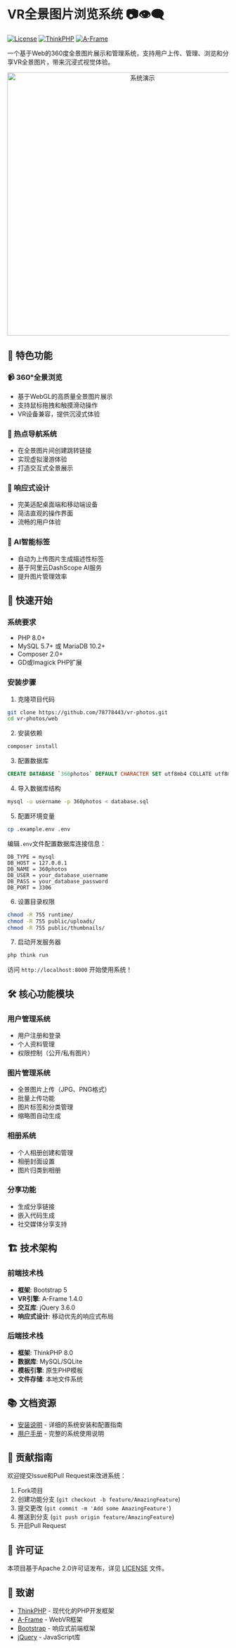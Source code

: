 # VR全景图片浏览系统 📷👁️‍🗨️

[![License](https://img.shields.io/badge/license-Apache%202-blue.svg)](https://github.com/top-think/think/blob/8.0/LICENSE.txt)
[![ThinkPHP](https://img.shields.io/badge/ThinkPHP-8.0-green.svg)](https://github.com/top-think/think)
[![A-Frame](https://img.shields.io/badge/A--Frame-1.4.0-orange.svg)](https://aframe.io/)

一个基于Web的360度全景图片展示和管理系统，支持用户上传、管理、浏览和分享VR全景图片，带来沉浸式视觉体验。

<p align="center">
  <img src="docs/images/demo.gif" alt="系统演示" width="600"/>
</p>

## 🌟 特色功能

### 📹 360°全景浏览
- 基于WebGL的高质量全景图片展示
- 支持鼠标拖拽和触摸滑动操作
- VR设备兼容，提供沉浸式体验

### 🔗 热点导航系统
- 在全景图片间创建跳转链接
- 实现虚拟漫游体验
- 打造交互式全景展示

### 📱 响应式设计
- 完美适配桌面端和移动端设备
- 简洁直观的操作界面
- 流畅的用户体验

### 🤖 AI智能标签
- 自动为上传图片生成描述性标签
- 基于阿里云DashScope AI服务
- 提升图片管理效率

## 🚀 快速开始

### 系统要求
- PHP 8.0+
- MySQL 5.7+ 或 MariaDB 10.2+
- Composer 2.0+
- GD或Imagick PHP扩展

### 安装步骤

1. 克隆项目代码
```bash
git clone https://github.com/78778443/vr-photos.git
cd vr-photos/web
```

2. 安装依赖
```bash
composer install
```

3. 配置数据库
```sql
CREATE DATABASE `360photos` DEFAULT CHARACTER SET utf8mb4 COLLATE utf8mb4_unicode_ci;
```

4. 导入数据库结构
```bash
mysql -u username -p 360photos < database.sql
```

5. 配置环境变量
```bash
cp .example.env .env
```

编辑`.env`文件配置数据库连接信息：
```env
DB_TYPE = mysql
DB_HOST = 127.0.0.1
DB_NAME = 360photos
DB_USER = your_database_username
DB_PASS = your_database_password
DB_PORT = 3306
```

6. 设置目录权限
```bash
chmod -R 755 runtime/
chmod -R 755 public/uploads/
chmod -R 755 public/thumbnails/
```

7. 启动开发服务器
```bash
php think run
```

访问 `http://localhost:8000` 开始使用系统！

## 🛠️ 核心功能模块

### 用户管理系统
- 用户注册和登录
- 个人资料管理
- 权限控制（公开/私有图片）

### 图片管理系统
- 全景图片上传（JPG、PNG格式）
- 批量上传功能
- 图片标签和分类管理
- 缩略图自动生成

### 相册系统
- 个人相册创建和管理
- 相册封面设置
- 图片归类到相册

### 分享功能
- 生成分享链接
- 嵌入代码生成
- 社交媒体分享支持

## 🏗️ 技术架构

### 前端技术栈
- **框架**: Bootstrap 5
- **VR引擎**: A-Frame 1.4.0
- **交互库**: jQuery 3.6.0
- **响应式设计**: 移动优先的响应式布局

### 后端技术栈
- **框架**: ThinkPHP 8.0
- **数据库**: MySQL/SQLite
- **模板引擎**: 原生PHP模板
- **文件存储**: 本地文件系统

## 📚 文档资源

- [安装说明](docs/INSTALL.md) - 详细的系统安装和配置指南
- [用户手册](docs/user_manual.md) - 完整的系统使用说明

## 🤝 贡献指南

欢迎提交Issue和Pull Request来改进系统：

1. Fork项目
2. 创建功能分支 (`git checkout -b feature/AmazingFeature`)
3. 提交更改 (`git commit -m 'Add some AmazingFeature'`)
4. 推送到分支 (`git push origin feature/AmazingFeature`)
5. 开启Pull Request

## 📄 许可证

本项目基于Apache 2.0许可证发布，详见 [LICENSE](LICENSE.txt) 文件。

## 🙏 致谢

- [ThinkPHP](https://github.com/top-think/think) - 现代化的PHP开发框架
- [A-Frame](https://aframe.io/) - WebVR框架
- [Bootstrap](https://getbootstrap.com/) - 响应式前端框架
- [jQuery](https://jquery.com/) - JavaScript库